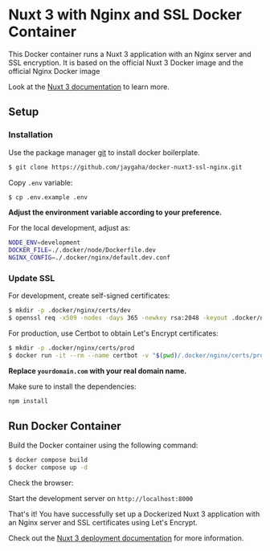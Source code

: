 # Nuxt 3 with Nginx and SSL Docker Container

This Docker container runs a Nuxt 3 application with an Nginx server and SSL encryption.
It is based on the official Nuxt 3 Docker image and the official Nginx Docker image

Look at the [Nuxt 3 documentation](https://nuxt.com/docs/getting-started/introduction) to learn more.

## Setup

### Installation

Use the package manager [git](https://git-scm.com/downloads) to install docker boilerplate.

```bash
$ git clone https://github.com/jaygaha/docker-nuxt3-ssl-nginx.git
```

Copy `.env` variable:

```bash
$ cp .env.example .env
```

**Adjust the environment variable according to your preference.**

For the local development, adjust as:

```bash
NODE_ENV=development
DOCKER_FILE=./.docker/node/Dockerfile.dev
NGINX_CONFIG=./.docker/nginx/default.dev.conf
```

### Update SSL

For development, create self-signed certificates:

```bash
$ mkdir -p .docker/nginx/certs/dev
$ openssl req -x509 -nodes -days 365 -newkey rsa:2048 -keyout .docker/nginx/certs/dev/server.key -out .docker/nginx/certs/dev/server.crt -subj "/CN=localhost"

```

For production, use Certbot to obtain Let's Encrypt certificates:

```bash
$ mkdir -p .docker/nginx/certs/prod
$ docker run -it --rm --name certbot -v "$(pwd)/.docker/nginx/certs/prod:/etc/letsencrypt" -v "$(pwd)/.docker/nginx/www:/var/www" certbot/certbot certonly --webroot -w /var/www -d yourdomain.com

```

**Replace `yourdomain.com` with your real domain name.**

Make sure to install the dependencies:

```bash
npm install
```

## Run Docker Container

Build the Docker container using the following command:

```bash
$ docker compose build
$ docker compose up -d
```

Check the browser:

Start the development server on `http://localhost:8000`

That's it! You have successfully set up a Dockerized Nuxt 3 application with an Nginx server and SSL certificates using Let's Encrypt.

Check out the [Nuxt 3 deployment documentation](https://nuxt.com/docs/getting-started/deployment) for more information.
